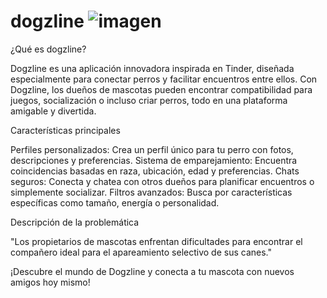 # dogzline ![imagen](https://github.com/user-attachments/assets/ccd7fa80-16fc-4106-90f4-118d99856886)

¿Qué es dogzline?

Dogzline es una aplicación innovadora inspirada en Tinder, diseñada especialmente para conectar perros y facilitar encuentros entre ellos. Con Dogzline, los dueños de mascotas pueden encontrar compatibilidad para juegos, socialización o incluso criar perros, todo en una plataforma amigable y divertida.

Características principales

Perfiles personalizados: Crea un perfil único para tu perro con fotos, descripciones y preferencias.
Sistema de emparejamiento: Encuentra coincidencias basadas en raza, ubicación, edad y preferencias.
Chats seguros: Conecta y chatea con otros dueños para planificar encuentros o simplemente socializar.
Filtros avanzados: Busca por características específicas como tamaño, energía o personalidad.

Descripción de la problemática

"Los propietarios de mascotas enfrentan dificultades para encontrar el compañero ideal para el apareamiento selectivo de sus canes."

¡Descubre el mundo de Dogzline y conecta a tu mascota con nuevos amigos hoy mismo!
